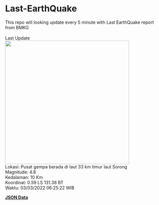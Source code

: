 # Last-EarthQuake
This repo will looking update every 5 minute with Last EarthQuake report from BMKG
<br>
<br>
Last Update
<br>
<img src="https://ews.bmkg.go.id/TEWS/data/20220303062522.mmi.jpg" width="400"/>
<br>
Lokasi: Pusat gempa berada di laut 33 km timur laut Sorong <br>
Magnitude: 4.8 <br>
Kedalaman: 10 Km <br>
Koordinat: 0.59 LS 131.38 BT <br>
Waktu: 03/03/2022 06:25:22 WIB <br>

<a href="./data/data.json">**JSON Data**</a>
